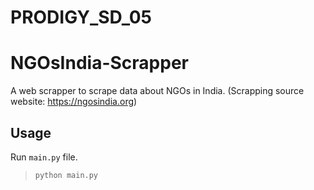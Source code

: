 # PRODIGY_SD_05
# NGOsIndia-Scrapper

A web scrapper to scrape data about NGOs in India. (Scrapping source website: https://ngosindia.org)

## Usage

 Run `main.py` file.

> ```bash
> python main.py
> ```
